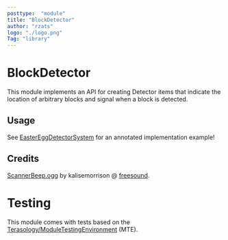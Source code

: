 ```yaml
---
posttype:  "module"  
title: "BlockDetector"
author: "rzats"
logo: "./logo.png"
Tag: "library"
---
```

BlockDetector
=============

This module implements an API for creating Detector items that indicate the location of arbitrary blocks and signal when a block is detected.

## Usage

See [EasterEggDetectorSystem](src/main/java/org/terasology/blockdetector/easter/EasterEggDetectorSystem.java) for an annotated implementation example!

## Credits

[ScannerBeep.ogg](assets/sounds/ScannerBeep.ogg) by kalisemorrison @ [freesound](https://www.freesound.org/people/kalisemorrison/sounds/202530/).


# Testing

This module comes with tests based on the [Terasology/ModuleTestingEnvironment](https://github.com/Terasology/ModuleTestingEnvironment) (MTE).
